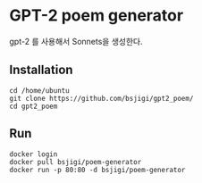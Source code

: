 # GPT-2 poem generator
gpt-2 를 사용해서 Sonnets을 생성한다.

## Installation
```
cd /home/ubuntu
git clone https://github.com/bsjigi/gpt2_poem/
cd gpt2_poem
```

## Run
```
docker login
docker pull bsjigi/poem-generator
docker run -p 80:80 -d bsjigi/poem-generator  
```
